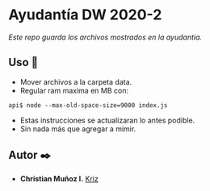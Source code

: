 # Ayudantía DW 2020-2

_Este repo guarda los archivos mostrados en la ayudantia._

## Uso 🔧

* Mover archivos a la carpeta data.
* Regular ram maxima en MB con:
```
api$ node --max-old-space-size=9000 index.js
```
* Estas instrucciones se actualizaran lo antes podible.
* Sin nada más que agregar a mimir.

## Autor ✒️

* **Christian Muñoz I.** [Kriz](https://github.com/Kriz300)
